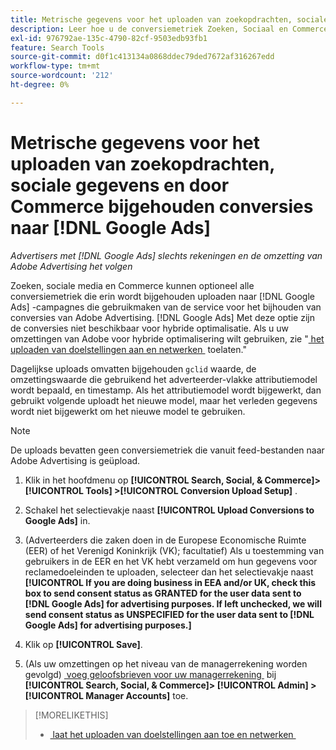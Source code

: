 ```yaml
---
title: Metrische gegevens voor het uploaden van zoekopdrachten, sociale gegevens en door Commerce bijgehouden conversies naar  [!DNL Google Ads]
description: Leer hoe u de conversiemetriek Zoeken, Sociaal en Commerce uploadt naar  [!DNL Google Ads] .
exl-id: 976792ae-135c-4790-82cf-9503edb93fb1
feature: Search Tools
source-git-commit: d0f1c413134a0868ddec79ded7672af316267edd
workflow-type: tm+mt
source-wordcount: '212'
ht-degree: 0%

---
```


# Metrische gegevens voor het uploaden van zoekopdrachten, sociale gegevens en door Commerce bijgehouden conversies naar [!DNL Google Ads]

*Advertisers met [!DNL Google Ads] slechts rekeningen en de omzetting van Adobe Advertising het volgen*

Zoeken, sociale media en Commerce kunnen optioneel alle conversiemetriek die erin wordt bijgehouden uploaden naar [!DNL Google Ads] -campagnes die gebruikmaken van de service voor het bijhouden van conversies van Adobe Advertising. [!DNL Google Ads] Met deze optie zijn de conversies niet beschikbaar voor hybride optimalisatie. Als u uw omzettingen van Adobe voor hybride optimalisering wilt gebruiken, zie &quot;[&#x200B; het uploaden van doelstellingen aan en netwerken &#x200B;](objective-upload-to-networks.md) toelaten.&quot;

Dagelijkse uploads omvatten bijgehouden `gclid` waarde, de omzettingswaarde die gebruikend het adverteerder-vlakke attributiemodel wordt bepaald, en timestamp. Als het attributiemodel wordt bijgewerkt, dan gebruikt volgende uploadt het nieuwe model, maar het verleden gegevens wordt niet bijgewerkt om het nieuwe model te gebruiken.

>[!NOTE]
>
>De uploads bevatten geen conversiemetriek die vanuit feed-bestanden naar Adobe Advertising is geüpload.

1. Klik in het hoofdmenu op **[!UICONTROL Search, Social, & Commerce]> [!UICONTROL Tools] >[!UICONTROL Conversion Upload Setup]** .

1. Schakel het selectievakje naast **[!UICONTROL Upload Conversions to Google Ads]** in.

1. (Adverteerders die zaken doen in de Europese Economische Ruimte (EER) of het Verenigd Koninkrijk (VK); facultatief) Als u toestemming van gebruikers in de EER en het VK hebt verzameld om hun gegevens voor reclamedoeleinden te uploaden, selecteer dan het selectievakje naast **[!UICONTROL If you are doing business in EEA and/or UK, check this box to send consent status as GRANTED for the user data sent to [!DNL Google Ads] for advertising purposes. If left unchecked, we will send consent status as UNSPECIFIED for the user data sent to [!DNL Google Ads] for advertising purposes.]**

1. Klik op **[!UICONTROL Save]**.

1. (Als uw omzettingen op het niveau van de managerrekening worden gevolgd) [&#x200B; voeg geloofsbrieven voor uw managerrekening &#x200B;](/help/search-social-commerce/admin/manager-accounts.md) bij **[!UICONTROL Search, Social, & Commerce]> [!UICONTROL Admin] >[!UICONTROL Manager Accounts]** toe.

>[!MORELIKETHIS]
>
>* [&#x200B; laat het uploaden van doelstellingen aan toe en netwerken &#x200B;](objective-upload-to-networks.md)
